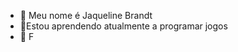 - 👋 Meu nome é Jaqueline Brandt
- 🌱Estou aprendendo atualmente a programar jogos
- 💞️ F
<!---
JaquelineBrandt/JaquelineBrandt is a ✨ special ✨ repository because its `README.md` (this file) appears on your GitHub profile.
You can click the Preview link to take a look at your changes.
--->
